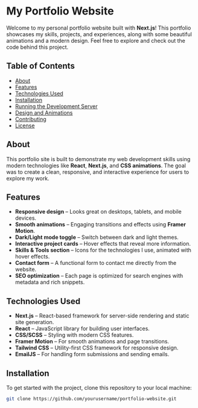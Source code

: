 # My Portfolio Website

Welcome to my personal portfolio website built with **Next.js**! This portfolio showcases my skills, projects, and experiences, along with some beautiful animations and a modern design. Feel free to explore and check out the code behind this project.

## Table of Contents

- [About](#about)
- [Features](#features)
- [Technologies Used](#technologies-used)
- [Installation](#installation)
- [Running the Development Server](#running-the-development-server)
- [Design and Animations](#design-and-animations)
- [Contributing](#contributing)
- [License](#license)

## About

This portfolio site is built to demonstrate my web development skills using modern technologies like **React**, **Next.js**, and **CSS animations**. The goal was to create a clean, responsive, and interactive experience for users to explore my work.



## Features

- **Responsive design** – Looks great on desktops, tablets, and mobile devices.
- **Smooth animations** – Engaging transitions and effects using **Framer Motion**.
- **Dark/Light mode toggle** – Switch between dark and light themes.
- **Interactive project cards** – Hover effects that reveal more information.
- **Skills & Tools section** – Icons for the technologies I use, animated with hover effects.
- **Contact form** – A functional form to contact me directly from the website.
- **SEO optimization** – Each page is optimized for search engines with metadata and rich snippets.

## Technologies Used

- **Next.js** – React-based framework for server-side rendering and static site generation.
- **React** – JavaScript library for building user interfaces.
- **CSS/SCSS** – Styling with modern CSS features.
- **Framer Motion** – For smooth animations and page transitions.
- **Tailwind CSS** – Utility-first CSS framework for responsive design.
- **EmailJS** – For handling form submissions and sending emails.

## Installation

To get started with the project, clone this repository to your local machine:

```bash
git clone https://github.com/yourusername/portfolio-website.git
